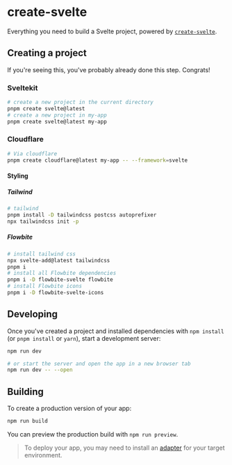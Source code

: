 # create-svelte

Everything you need to build a Svelte project, powered by [`create-svelte`](https://github.com/sveltejs/kit/tree/main/packages/create-svelte).

## Creating a project

If you're seeing this, you've probably already done this step. Congrats!

### Sveltekit

```bash
# create a new project in the current directory
pnpm create svelte@latest
# create a new project in my-app
pnpm create svelte@latest my-app
```

### Cloudflare

```bash
# Via cloudflare
pnpm create cloudflare@latest my-app -- --framework=svelte
```

#### Styling

##### Tailwind

```bash
# tailwind
pnpm install -D tailwindcss postcss autoprefixer
npx tailwindcss init -p
```

##### Flowbite

```bash
# install tailwind css
npx svelte-add@latest tailwindcss
pnpm i
# install all Flowbite dependencies
pnpm i -D flowbite-svelte flowbite
# install Flowbite icons
pnpm i -D flowbite-svelte-icons
```



## Developing

Once you've created a project and installed dependencies with `npm install` (or `pnpm install` or `yarn`), start a development server:

```bash
npm run dev

# or start the server and open the app in a new browser tab
npm run dev -- --open
```

## Building

To create a production version of your app:

```bash
npm run build
```

You can preview the production build with `npm run preview`.

> To deploy your app, you may need to install an [adapter](https://kit.svelte.dev/docs/adapters) for your target environment.
